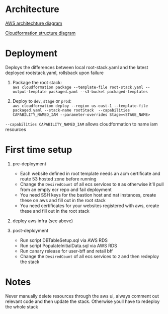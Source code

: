 # Architecture

[AWS architechture diagram](https://lucid.app/lucidchart/29a56b77-8485-4311-b828-05fe5718e592/edit?page=0_0#)

[Cloudformation structure diagram](https://lucid.app/lucidchart/f81e05e0-925a-4d29-ad13-af57bccee761/edit?beaconFlowId=70FF2EBF7857091C&page=0_0#)


# Deployment

Deploys the differences between local root-stack.yaml and the latest deployed rootstack.yaml, rollsback upon failure

1. Package the root stack: <br/>
```aws cloudformation package --template-file root-stack.yaml --output-template packaged.yaml --s3-bucket packaged-templates```

2. Deploy to ```dev```, ```stage``` or ```prod```: <br/>
```aws cloudformation deploy --region us-east-1 --template-file packaged.yaml --stack-name rootStack  --capabilities CAPABILITY_NAMED_IAM --parameter-overrides Stage=<STAGE_NAME>```

```--capabilities CAPABILITY_NAMED_IAM``` allows cloudformation to name iam resources


# First time setup

1. pre-deployment
    - Each website defined in root template needs an acm certificate and route 53 hosted zone before running
    - Change the ```DesiredCount``` of all ecs services to ```0``` as otherwise it'll pull from an empty ecr repo and fail deployment
    - You need SSH keys for the bastion host and nat instances, create these on aws and fill out in the root stack
    - You need certificates for your websites registered with aws, create these and fill out in the root stack

2. deploy aws infra (see above)

3. post-deployment
    - Run script DBTableSetup.sql via AWS RDS
    - Run script PopulateInitialData.sql via AWS RDS
    - Run canary release for user-bff and retail bff
    - Change the ```DesiredCount``` of all ecs services to ```2``` and then redeploy the stack

# Notes

Never manually delete resources through the aws ui, always comment out relevant code and then update the stack. Otherwise youll have to redeploy the whole stack